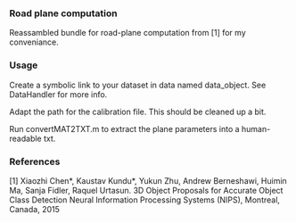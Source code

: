 ### Road plane computation

Reassambled bundle for road-plane computation from [1] for my conveniance.

### Usage
Create a symbolic link to your dataset in data named data_object.
See DataHandler for more info.

Adapt the path for the calibration file. This should be cleaned up a bit.

Run convertMAT2TXT.m to extract the plane parameters into a human-readable txt.

### References

[1] Xiaozhi Chen*, Kaustav Kundu*, Yukun Zhu, Andrew Berneshawi, Huimin Ma, Sanja Fidler, Raquel Urtasun. 
3D Object Proposals for Accurate Object Class Detection 
Neural Information Processing Systems (NIPS), Montreal, Canada, 2015 
